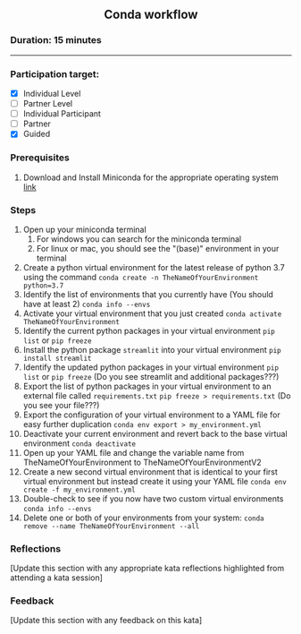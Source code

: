## <p align="center">Conda workflow</p>

### 

### Duration: 15 minutes
---
### Participation target:
- [x] Individual Level
- [ ] Partner Level
- [ ] Individual Participant
- [ ] Partner
- [x] Guided

### Prerequisites

1.  Download and Install Miniconda for the appropriate operating system [link](https://docs.conda.io/en/latest/miniconda.html)

### Steps

1. Open up your miniconda terminal
    1. For windows you can search for the miniconda terminal
    2. For linux or mac, you should see the "(base)" environment in your terminal
2. Create a python virtual environment for the latest release of python 3.7 using the command
    ```conda create -n TheNameOfYourEnvironment python=3.7```
3. Identify the list of environments that you currently have (You should have at least 2)
    ```conda info --envs```
4. Activate your virtual environment that you just created
    ```conda activate TheNameOfYourEnvironment```
5. Identify the current python packages in your virtual environment
    ```pip list``` or ```pip freeze```
6. Install the python package ```streamlit``` into your virtual environment
    ```pip install streamlit```
7. Identify the updated python packages in your virtual environment
    ```pip list``` or ```pip freeze```  (Do you see streamlit and additional packages???)
8. Export the list of python packages in your virtual environment to an external file called ```requirements.txt```
    ```pip freeze > requirements.txt``` (Do you see your file???)
9. Export the configuration of your virtual environment to a YAML file for easy further duplication
    ```conda env export > my_environment.yml```
10. Deactivate your current environment and revert back to the base virtual environment
    ```conda deactivate```
12. Open up your YAML file and change the variable name from TheNameOfYourEnvironment to TheNameOfYourEnvironmentV2
11. Create a new second virtual environment that is identical to your first virtual environment but instead create it using your YAML file
```conda env create -f my_environment.yml``` 
12. Double-check to see if you now have two custom virtual environments
    ```conda info --envs```
13. Delete one or both of your environments from your system:
    ```conda remove --name TheNameOfYourEnvironment --all```


### Reflections

[Update this section with any appropriate kata reflections highlighted from attending a kata session]

### Feedback

[Update this section with any feedback on this kata]
